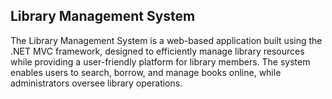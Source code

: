 ## Library Management System 
The Library Management System is a web-based application built using the .NET MVC framework, designed to efficiently manage library resources while providing a user-friendly platform for library members. The system enables users to search, borrow, and manage books online, while administrators oversee library operations.
